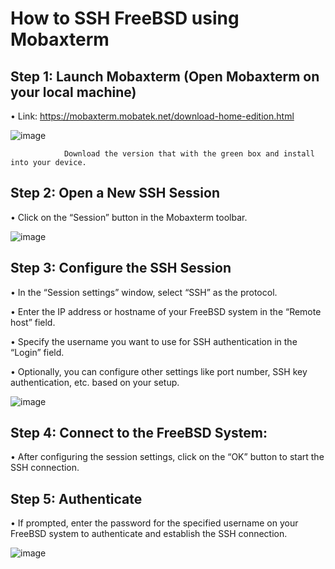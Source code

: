 # How to SSH FreeBSD using Mobaxterm

## Step 1: Launch Mobaxterm (Open Mobaxterm on your local machine) 

•	Link: https://mobaxterm.mobatek.net/download-home-edition.html

![image](https://github.com/addff/2403-ITT440/assets/112098507/604101ef-1d6e-4862-8d05-03d708ee3465)

                Download the version that with the green box and install into your device.

## Step 2: Open a New SSH Session

•	Click on the “Session” button in the Mobaxterm toolbar.

![image](https://github.com/addff/2403-ITT440/assets/112098507/2db7aea1-bf5a-4e01-b1eb-50754822ea82)


## Step 3: Configure the SSH Session

•	In the “Session settings” window, select “SSH” as the protocol.

•	Enter the IP address or hostname of your FreeBSD system in the “Remote host” field.

•	Specify the username you want to use for SSH authentication in the “Login” field.

•	Optionally, you can configure other settings like port number, SSH key authentication, etc. based on your setup.

![image](https://github.com/addff/2403-ITT440/assets/112098507/54ed8af4-9490-4837-a4a1-f37e76718bf2)

## Step 4: Connect to the FreeBSD System:

•	After configuring the session settings, click on the “OK” button to start the SSH connection.




## Step 5: Authenticate 

•	If prompted, enter the password for the specified username on your FreeBSD system to authenticate and establish the SSH connection.

![image](https://github.com/addff/2403-ITT440/assets/112098507/be016dae-2ab5-43e8-b3c2-f457fb8179be)

